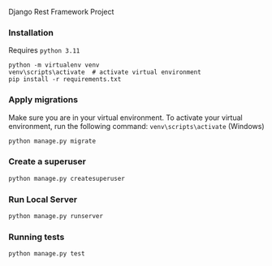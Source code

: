 Django Rest Framework Project

### Installation
Requires `python 3.11`

```shell
python -m virtualenv venv
venv\scripts\activate  # activate virtual environment
pip install -r requirements.txt
```

### Apply migrations
Make sure you are in your virtual environment. To activate your virtual environment, run the following command: `venv\scripts\activate` (Windows)
```bash
python manage.py migrate
```

### Create a superuser
```bash
python manage.py createsuperuser
```

### Run Local Server
```bash
python manage.py runserver
```


### Running tests
```bash
python manage.py test
```
